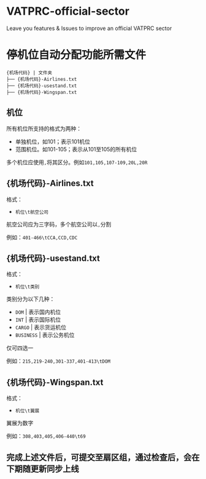 # VATPRC-official-sector
Leave you features &amp; Issues to improve an official VATPRC sector


# 停机位自动分配功能所需文件

```
{机场代码} | 文件夹
├── {机场代码}-Airlines.txt
├── {机场代码}-usestand.txt
├── {机场代码}-Wingspan.txt
```

## 机位
所有机位所支持的格式为两种：
- 单独机位，如101；表示101机位
- 范围机位。如101-105；表示从101至105的所有机位

多个机位应使用`,`将其区分。例如`101,105,107-109,20L,20R`

## {机场代码}-Airlines.txt
格式：
  - `机位\t航空公司`

航空公司应为三字码，多个航空公司以`,`分割

例如：`401-466\tCCA,CCD,CDC`

## {机场代码}-usestand.txt
格式：
  - `机位\t类别`

类别分为以下几种：
- `DOM`  | 表示国内机位
- `INT`  | 表示国际机位
- `CARGO` | 表示货运机位
- `BUSINESS` | 表示公务机位

仅可四选一

例如：`215,219-240,301-337,401-413\tDOM`

## {机场代码}-Wingspan.txt
格式：
  - `机位\t翼展`

翼展为数字

例如：`308,403,405,406-440\t69`

##
## 完成上述文件后，可提交至扇区组，通过检查后，会在下期随更新同步上线
